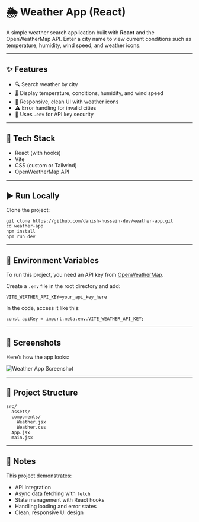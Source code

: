# 🌦️ Weather App (React)

A simple weather search application built with **React** and the OpenWeatherMap API. Enter a city name to view current conditions such as temperature, humidity, wind speed, and weather icons.

---

## ✨ Features

- 🔍 Search weather by city
- 🌡️ Display temperature, conditions, humidity, and wind speed
- 🎨 Responsive, clean UI with weather icons
- ⚠️ Error handling for invalid cities
- 🔑 Uses `.env` for API key security

---

## 🧰 Tech Stack

- React (with hooks)
- Vite
- CSS (custom or Tailwind)
- OpenWeatherMap API

---

## ▶️ Run Locally

Clone the project:

    git clone https://github.com/danish-hussain-dev/weather-app.git
    cd weather-app
    npm install
    npm run dev

---

## 🔐 Environment Variables

To run this project, you need an API key from [OpenWeatherMap](https://openweathermap.org/api).

Create a `.env` file in the root directory and add:

    VITE_WEATHER_API_KEY=your_api_key_here

In the code, access it like this:

    const apiKey = import.meta.env.VITE_WEATHER_API_KEY;

---

## 📸 Screenshots

Here’s how the app looks:

![Weather App Screenshot](./screenshots/hero.png)

---

## 📁 Project Structure

    src/
      assets/
      components/
        Weather.jsx
        Weather.css
      App.jsx
      main.jsx

---

## 📝 Notes

This project demonstrates:

- API integration
- Async data fetching with `fetch`
- State management with React hooks
- Handling loading and error states
- Clean, responsive UI design
